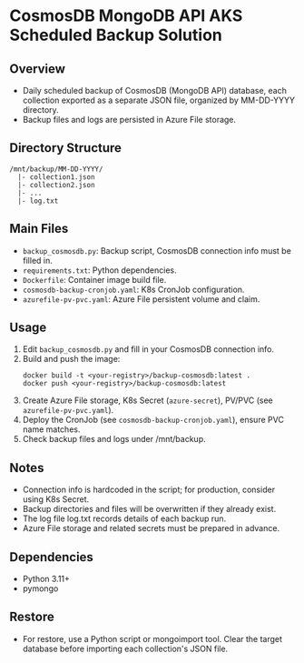 # CosmosDB MongoDB API AKS Scheduled Backup Solution

## Overview
- Daily scheduled backup of CosmosDB (MongoDB API) database, each collection exported as a separate JSON file, organized by MM-DD-YYYY directory.
- Backup files and logs are persisted in Azure File storage.

## Directory Structure
```
/mnt/backup/MM-DD-YYYY/
  |- collection1.json
  |- collection2.json
  |- ...
  |- log.txt
```

## Main Files
- `backup_cosmosdb.py`: Backup script, CosmosDB connection info must be filled in.
- `requirements.txt`: Python dependencies.
- `Dockerfile`: Container image build file.
- `cosmosdb-backup-cronjob.yaml`: K8s CronJob configuration.
- `azurefile-pv-pvc.yaml`: Azure File persistent volume and claim.

## Usage
1. Edit `backup_cosmosdb.py` and fill in your CosmosDB connection info.
2. Build and push the image:
   ```
   docker build -t <your-registry>/backup-cosmosdb:latest .
   docker push <your-registry>/backup-cosmosdb:latest
   ```
3. Create Azure File storage, K8s Secret (`azure-secret`), PV/PVC (see `azurefile-pv-pvc.yaml`).
4. Deploy the CronJob (see `cosmosdb-backup-cronjob.yaml`), ensure PVC name matches.
5. Check backup files and logs under /mnt/backup.

## Notes
- Connection info is hardcoded in the script; for production, consider using K8s Secret.
- Backup directories and files will be overwritten if they already exist.
- The log file log.txt records details of each backup run.
- Azure File storage and related secrets must be prepared in advance.

## Dependencies
- Python 3.11+
- pymongo

## Restore
- For restore, use a Python script or mongoimport tool. Clear the target database before importing each collection's JSON file. 